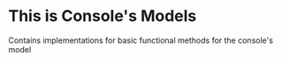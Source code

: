 # This is  Console's Models 
Contains  implementations for basic functional methods for the console's model